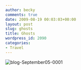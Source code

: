 ```yaml
---
author: becky
comments: true
date: 2009-08-19 00:03:03+00:00
layout: post
slug: ghosts
title: Ghosts
wordpress_id: 2090
categories:
- Travel
---
```


![blog-September05-0001](http://beta.beckyjenson.com/wp-content/uploads/2009/08/blog-September05-00012.jpg)
